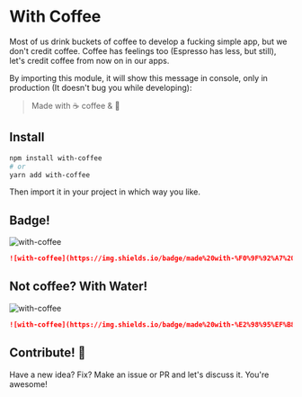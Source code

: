 # With Coffee

Most of us drink buckets of coffee to develop a fucking simple app, but we don't credit coffee. Coffee has feelings too (Espresso has less, but still), let's credit coffee from now on in our apps.

By importing this module, it will show this message in console, only in production (It doesn't bug you while developing):

> Made with ☕️ coffee & 💝

## Install

```bash
npm install with-coffee
# or
yarn add with-coffee
```

Then import it in your project in which way you like.

## Badge!

![with-coffee](https://img.shields.io/badge/made%20with-%E2%98%95%EF%B8%8F%20coffee-yellow.svg)

```md
![with-coffee](https://img.shields.io/badge/made%20with-%F0%9F%92%A7%20water-blue.svg)
```

## Not coffee? With Water!

![with-coffee](https://img.shields.io/badge/made%20with-%F0%9F%92%A7%20water-blue.svg)

```md
![with-coffee](https://img.shields.io/badge/made%20with-%E2%98%95%EF%B8%8F%20coffee-yellow.svg)
```

## Contribute! 💌

Have a new idea? Fix? Make an issue or PR and let's discuss it. You're awesome!
